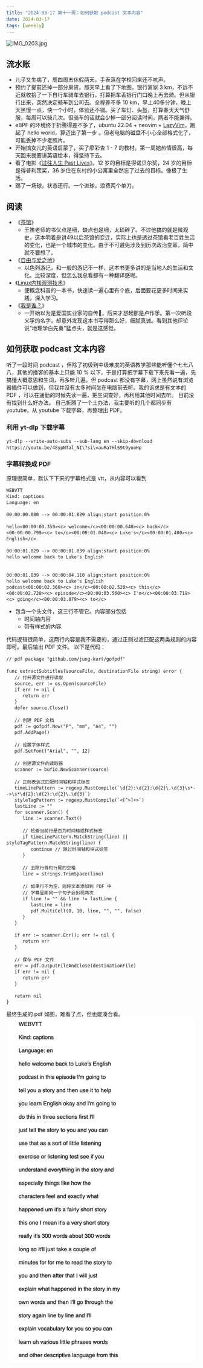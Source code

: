 ```yaml
---
title: "2024-03-17 第十一周：如何获取 podcast 文本内容"
date: 2024-03-17
tags: [weekly]
---
```



![IMG_0203.jpg](https://raw.githubusercontent.com/zhiqli/imgs/main/IMG_0203.jpg)

## 流水账
- 儿子又生病了，周四周五休假两天。手表落在学校回来还不吭声。
- 预约了提前还掉一部分房贷。那天早上看了下地图，银行离家 3 km，不远不近就收拾了一下自行车骑车去银行，打算把车丢银行门口晚上再去骑。但从银行出来，突然决定骑车到公司去。全程差不多 10 km，早上40多分钟，晚上天黑慢一点，快一个小时，体验还不错。买了车灯、头盔，打算春天天气舒服，每周可以骑几次。但骑车的话就会少掉一部分阅读时间，两者不能兼得。
- eBPF 的环境终于折腾得差不多了，ubuntu 22.04 + neovim + [LazyVim](https://github.com/LazyVim/LazyVim)，跑起了 hello world，算迈出了第一步 。但老电脑的磁盘不小心全部格式化了，可能丢掉不少老照片。
- 开始搞女儿的英语启蒙了，买了廖彩杏 1 - 7 的教材。第一周她热情很高，每天回来就要讲英语绘本，得坚持下去。
- 看了电影《[过往人生 Past Lives](https://movie.douban.com/subject/34963356/)》。12 岁的目标是得诺贝尔奖，24 岁的目标是得普利策奖，36 岁住在东村的小公寓里全然忘了过去的目标。像极了生活。
- 踢了一场球，状态还行。一个进球，浪费两个单刀。

## 阅读
- 《[茶馆](https://book.douban.com/subject/36400218/)》
	- 王笛老师的书优点是细，缺点也是细，太琐碎了。不过他搞的就是微观史，这本明着是讲49以后茶馆的变迁，实际上也是透过茶馆看老百姓生活的变化，也是一个城市的变化。由于不可避免涉及到历次政治变革，简中就不要想了。
- 《[自由与爱之地](https://book.douban.com/subject/27099027/)》
	- 以色列游记，和一般的游记不一样，这本书更多讲的是当地人的生活和文化。比较深度，但怎么我总看都有一种翻译感呢。
- 《[Linux内核观测技术](https://book.douban.com/subject/35170101/)》
	- 便概念科普的一本书，快速读一遍心里有个底，后面要花更多时间来实践，深入学习。
- 《[我是谁？](https://book.douban.com/subject/36402010/?_dtcc=1)》
	- 一开始以为是爱国实业家的自传🤣，后来才想起那是卢作孚。第一次听段义孚的名字，却意外发现这本书写得那么好，细腻真诚。看到其他评论说“地理学白先勇”猛点头，就是这感觉。

## 如何获取 podcast 文本内容
听了一段时间 podcast ，但除了初级到中级难度的英语教学那些能听懂个七七八八，其他的播客的基本上只能 10 % 以下，于是打算把字幕下载下来先看一遍，先搞懂大概意思和生词，再多听几遍。但 podcast 都没有字幕，网上虽然说有浏览器插件可以做到，但我并没有太多时间坐在电脑前去听。我的诉求是有文本的 PDF ，可以在通勤的时候先读一遍，把生词查好，再利用其他时间去听。
目前没有找到什么好办法。
自己折腾了一个土办法，我主要听的几个都同步有 youtube，从 youtube 下载字幕，再整理出 PDF。
### 利用 yt-dlp 下载字幕
`yt-dlp --write-auto-subs --sub-lang en --skip-download https://youtu.be/48ypNTal_NI\?si\=auRa7HlS9t9yuoHp`

### 字幕转换成 PDF
原理很简单，默认下下来的字幕格式是 vtt，从内容可以看到
```
WEBVTT
Kind: captions
Language: en

00:00:00.080 --> 00:00:01.829 align:start position:0%
 
hello<00:00:00.359><c> welcome</c><00:00:00.640><c> back</c><00:00:00.799><c> to</c><00:00:01.040><c> Luke's</c><00:00:01.400><c> English</c>

00:00:01.829 --> 00:00:01.839 align:start position:0%
hello welcome back to Luke's English
 

00:00:01.839 --> 00:00:04.110 align:start position:0%
hello welcome back to Luke's English
podcast<00:00:02.360><c> in</c><00:00:02.520><c> this</c><00:00:02.720><c> episode</c><00:00:03.560><c> I'm</c><00:00:03.719><c> going</c><00:00:03.879><c> to</c>

```
- 包含一个头文件，这三行不管它。内容部分包括
	- 时间轴内容
	- 带有样式的内容
 
代码逻辑很简单，这两行内容是我不需要的，通过正则过滤匹配这两类规则的内容即可。最后输出 PDF 文件。
以下是代码：
```
// pdf package "github.com/jung-kurt/gofpdf"

func extractSubtitles(sourceFile, destinationFile string) error {  
   // 打开源文件进行读取  
   source, err := os.Open(sourceFile)  
   if err != nil {  
      return err  
   }  
   defer source.Close()  
  
   // 创建 PDF 文档  
   pdf := gofpdf.New("P", "mm", "A4", "")  
   pdf.AddPage()  
  
   // 设置字体样式  
   pdf.SetFont("Arial", "", 12)  
  
   // 创建源文件的读取器  
   scanner := bufio.NewScanner(source)  
  
   // 正则表达式匹配时间轴和样式标签  
   timeLinePattern := regexp.MustCompile(`\d{2}:\d{2}:\d{2}\.\d{3}\s*-->\s*\d{2}:\d{2}:\d{2}\.\d{3}`)  
   styleTagPattern := regexp.MustCompile(`<[^>]+>`)  
   lastLine := ""  
   for scanner.Scan() {  
      line := scanner.Text()  
  
      // 检查当前行是否为时间轴或样式标签  
      if timeLinePattern.MatchString(line) || styleTagPattern.MatchString(line) {  
         continue // 跳过时间轴和样式标签  
      }  
  
      // 去除行首和行尾的空格  
      line = strings.TrimSpace(line)  
  
      // 如果行不为空，则将文本添加到 PDF 中  
      // 字幕里面同一个句子会出现两次  
      if line != "" && line != lastLine {  
         lastLine = line  
         pdf.MultiCell(0, 10, line, "", "", false)  
      }  
   }  
  
   if err := scanner.Err(); err != nil {  
      return err  
   }  
  
   // 保存 PDF 文件  
   err = pdf.OutputFileAndClose(destinationFile)  
   if err != nil {  
      return err  
   }  
  
   return nil  
}
```

最终生成的 pdf 如图，难看了点，但也能凑合看。
![Pasted image 20240312174518.png](https://raw.githubusercontent.com/zhiqli/imgs/main/Pasted%20image%2020240312174518.png)